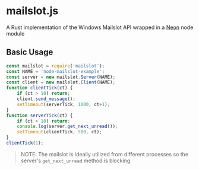 # mailslot.js
A Rust implementation of the Windows Mailslot API wrapped in a [Neon](https://neon-bindings.com/) node module

## Basic Usage
```js
const mailslot = require('mailslot');
const NAME = 'node-mailslot-example';
const server = new mailslot.Server(NAME);
const client = new mailslot.Client(NAME);
function clientTick(ct) {
    if (ct > 10) return;
    client.send_message();
    setTimeout(serverTick, 1000, ct+1);
}
function serverTick(ct) {
    if (ct > 10) return;
    console.log(server.get_next_unread());
    setTimeout(clientTick, 500, ct);
}
clientTick(1);
```
> NOTE: The mailslot is ideally utilized from different processes so the server's `get_next_unread` method
> is blocking. 